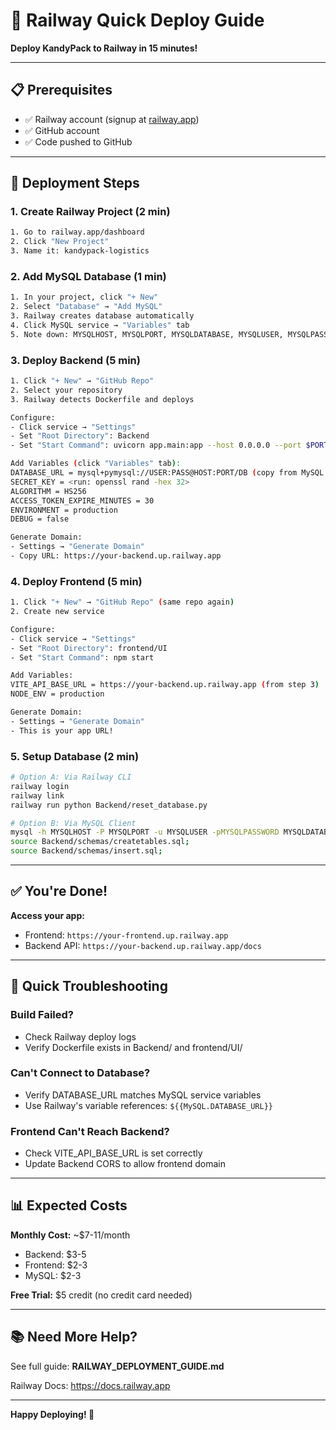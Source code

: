# 🚂 Railway Quick Deploy Guide

**Deploy KandyPack to Railway in 15 minutes!**

---

## 📋 Prerequisites

- ✅ Railway account (signup at [railway.app](https://railway.app))
- ✅ GitHub account
- ✅ Code pushed to GitHub

---

## 🚀 Deployment Steps

### **1. Create Railway Project** (2 min)

```bash
1. Go to railway.app/dashboard
2. Click "New Project"
3. Name it: kandypack-logistics
```

### **2. Add MySQL Database** (1 min)

```bash
1. In your project, click "+ New"
2. Select "Database" → "Add MySQL"
3. Railway creates database automatically
4. Click MySQL service → "Variables" tab
5. Note down: MYSQLHOST, MYSQLPORT, MYSQLDATABASE, MYSQLUSER, MYSQLPASSWORD
```

### **3. Deploy Backend** (5 min)

```bash
1. Click "+ New" → "GitHub Repo"
2. Select your repository
3. Railway detects Dockerfile and deploys

Configure:
- Click service → "Settings"
- Set "Root Directory": Backend
- Set "Start Command": uvicorn app.main:app --host 0.0.0.0 --port $PORT

Add Variables (click "Variables" tab):
DATABASE_URL = mysql+pymysql://USER:PASS@HOST:PORT/DB (copy from MySQL service)
SECRET_KEY = <run: openssl rand -hex 32>
ALGORITHM = HS256
ACCESS_TOKEN_EXPIRE_MINUTES = 30
ENVIRONMENT = production
DEBUG = false

Generate Domain:
- Settings → "Generate Domain"
- Copy URL: https://your-backend.up.railway.app
```

### **4. Deploy Frontend** (5 min)

```bash
1. Click "+ New" → "GitHub Repo" (same repo again)
2. Create new service

Configure:
- Click service → "Settings"
- Set "Root Directory": frontend/UI
- Set "Start Command": npm start

Add Variables:
VITE_API_BASE_URL = https://your-backend.up.railway.app (from step 3)
NODE_ENV = production

Generate Domain:
- Settings → "Generate Domain"
- This is your app URL!
```

### **5. Setup Database** (2 min)

```bash
# Option A: Via Railway CLI
railway login
railway link
railway run python Backend/reset_database.py

# Option B: Via MySQL Client
mysql -h MYSQLHOST -P MYSQLPORT -u MYSQLUSER -pMYSQLPASSWORD MYSQLDATABASE
source Backend/schemas/createtables.sql;
source Backend/schemas/insert.sql;
```

---

## ✅ You're Done!

**Access your app:**
- Frontend: `https://your-frontend.up.railway.app`
- Backend API: `https://your-backend.up.railway.app/docs`

---

## 🔧 Quick Troubleshooting

### Build Failed?
- Check Railway deploy logs
- Verify Dockerfile exists in Backend/ and frontend/UI/

### Can't Connect to Database?
- Verify DATABASE_URL matches MySQL service variables
- Use Railway's variable references: `${{MySQL.DATABASE_URL}}`

### Frontend Can't Reach Backend?
- Check VITE_API_BASE_URL is set correctly
- Update Backend CORS to allow frontend domain

---

## 📊 Expected Costs

**Monthly Cost:** ~$7-11/month
- Backend: $3-5
- Frontend: $2-3
- MySQL: $2-3

**Free Trial:** $5 credit (no credit card needed)

---

## 📚 Need More Help?

See full guide: **RAILWAY_DEPLOYMENT_GUIDE.md**

Railway Docs: https://docs.railway.app

---

**Happy Deploying! 🎉**

